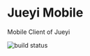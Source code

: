 # Jueyi Mobile

Mobile Client of Jueyi

![build status](https://github.com/gigix/jueyi-mobile/actions/workflows/ci.yml/badge.svg)
